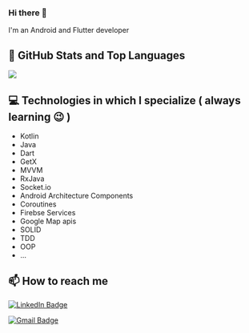### Hi there 👋

I'm an  Android and Flutter developer


## 📌 GitHub Stats and Top Languages

<p>
  <img  src="https://github-readme-stats.vercel.app/api?username=marjandn&show_icons=true&theme=dark&count_private=true&hide=contribs,issue" /> 
</p>
<!-- <p> 
  <img  src="https://github-readme-stats.vercel.app/api/top-langs/?username=marjandn&layout=compact&theme=dark" />
</p> -->

## 💻 Technologies in which I specialize ( always learning :wink: )
- Kotlin
- Java
- Dart
- GetX
- MVVM
- RxJava
- Socket.io
- Android Architecture Components
- Coroutines
- Firebse Services
- Google Map apis
- SOLID
- TDD
- OOP
- ...

## 📫 How to reach me

[![LinkedIn Badge](https://img.shields.io/badge/marjandn-follow%20on%20linkedin-blue?style=for-the-badge&logo=linkedin)](https://linkedin.com/in/marjandavodinejad)

[![Gmail Badge](https://img.shields.io/badge/marjandn-email%20me-red?style=for-the-badge&logo=gmail)](https://mail.google.com/mail/?view=cm&fs=1&to=marjan.dn7596@gmail.com)
